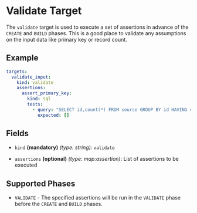 # Validate Target

The `validate` target is used to execute a set of assertions in advance of the `CREATE` and `BUILD` phases. This is a
good place to validate any assumptions on the input data like primary key or record count.


## Example

```yaml
targets:
  validate_input:
    kind: validate
    assertions:
      assert_primary_key:
        kind: sql
        tests:
          - query: "SELECT id,count(*) FROM source GROUP BY id HAVING count(*) > 0"
            expected: []
```

## Fields

* `kind` **(mandatory)** *(type: string)*: `validate`

* `assertions` **(optional)** *(type: map:assertion)*:
  List of assertions to be executed


## Supported Phases
* `VALIDATE` - The specified assertions will be run in the `VALIDATE` phase before the `CREATE` and `BUILD` phases.
